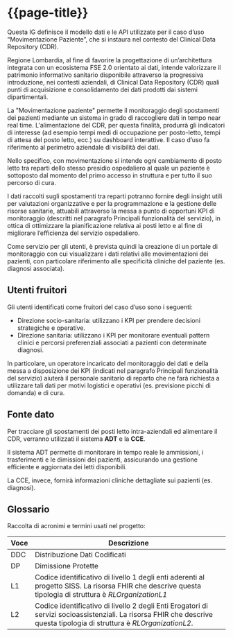 # {{page-title}}


Questa IG definisce il modello dati e le API utilizzate per il caso d’uso “Movimentazione Paziente”, che si instaura nel contesto del Clinical Data Repository (CDR).

<div class="alert alert-info">
Regione Lombardia, al fine di favorire la progettazione di un’architettura integrata con un ecosistema FSE 2.0 orientato ai dati, intende valorizzare il patrimonio informativo sanitario disponibile attraverso la progressiva introduzione, nei contesti aziendali, di Clinical Data Repository (CDR) quali punti di acquisizione e consolidamento dei dati prodotti dai sistemi dipartimentali. 
</div>

La "Movimentazione paziente" permette il monitoraggio degli spostamenti dei pazienti mediante un sistema in grado di raccogliere dati in tempo near real time. L'alimentazione del CDR, per questa finalità, produrrà gli indicatori di interesse (ad esempio tempi medi di occupazione per posto-letto, tempi di attesa del posto letto, ecc.) su dashboard interattive. Il caso d’uso fa riferimento al perimetro aziendale di visibilità dei dati. 

Nello specifico, con movimentazione si intende ogni cambiamento di posto letto tra reparti dello stesso presidio ospedaliero al quale un paziente è sottoposto dal momento del primo accesso in struttura e per tutto il suo percorso di cura.  

I dati raccolti sugli spostamenti tra reparti potranno fornire degli insight utili per valutazioni organizzative e per la programmazione e la gestione delle risorse sanitarie, attuabili attraverso la messa a punto di opportuni KPI di monitoraggio (descritti nel paragrafo Principali funzionalità del servizio), in ottica di ottimizzare la pianificazione relativa ai posti letto e al fine di migliorare l’efficienza del servizio ospedaliero. 

Come servizio per gli utenti, è prevista quindi la creazione di un portale di monitoraggio con cui visualizzare i dati relativi alle movimentazioni dei pazienti, con particolare riferimento alle specificità cliniche del paziente (es. diagnosi associata).  

## Utenti fruitori

Gli utenti identificati come fruitori del caso d’uso sono i seguenti:
- Direzione socio-sanitaria: utilizzano i KPI per prendere decisioni strategiche e operative.
- Direzione sanitaria: utilizzano i KPI per monitorare eventuali pattern clinici e percorsi preferenziali associati a pazienti con determinate diagnosi.

In particolare, un operatore incaricato del monitoraggio dei dati e della messa a disposizione dei KPI (indicati nel paragrafo Principali funzionalità del servizio) aiuterà il personale sanitario di reparto che ne farà richiesta a utilizzare tali dati per motivi logistici e operativi (es. previsione picchi di domanda) e di cura.

## Fonte dato

Per tracciare gli spostamenti dei posti letto intra-aziendali ed alimentare il CDR, verranno utilizzati il sistema **ADT** e la **CCE**.

Il sistema ADT permette di monitorare in tempo reale le ammissioni, i trasferimenti e le dimissioni dei pazienti, assicurando una gestione efficiente e aggiornata dei letti disponibili. 

La CCE, invece, fornirà informazioni cliniche dettagliate sui pazienti (es. diagnosi). 


## Glossario
Raccolta di acronimi e termini usati nel progetto:
 
| Voce | Descrizione |
|---|---|
| DDC | Distribuzione Dati Codificati |
| DP | Dimissione Protette |
| L1 | Codice   identificativo di livello 1 degli enti aderenti al progetto SISS. La risorsa   FHIR che descrive questa tipologia di struttura è _RLOrganizationL1_ |
| L2 | Codice identificativo di livello 2 degli Enti Erogatori di servizi socioassistenziali. La risorsa FHIR che descrive questa tipologia di struttura è _RLOrganizationL2_. |